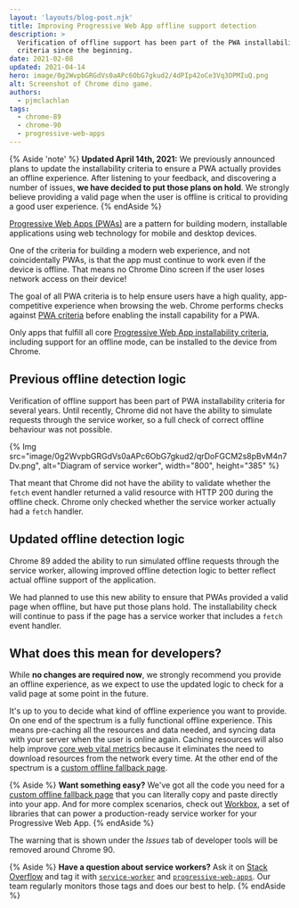 ```yaml
---
layout: 'layouts/blog-post.njk'
title: Improving Progressive Web App offline support detection
description: >
  Verification of offline support has been part of the PWA installability
  criteria since the beginning.
date: 2021-02-08
updated: 2021-04-14
hero: image/0g2WvpbGRGdVs0aAPc6ObG7gkud2/4dPIp42oCe3Vq3OPMIuQ.png
alt: Screenshot of Chrome dino game.
authors:
  - pjmclachlan
tags:
  - chrome-89
  - chrome-90
  - progressive-web-apps
---
```


{% Aside 'note' %}
**Updated April 14th, 2021:** We previously announced plans to update the
installability criteria to ensure a PWA actually provides an offline experience.
After listening to your feedback, and discovering a number of issues, **we have
decided to put those plans on hold**. We strongly believe providing a valid
page when the user is offline is critical to providing a good user experience.
{% endAside %}

[Progressive Web Apps (PWAs)](https://web.dev/articles/pwa) are a pattern for
building modern, installable applications using web technology for mobile and
desktop devices.

One of the criteria for building a modern web experience, and not
coincidentally PWAs, is that the app must continue to work even if the device
is offline.  That means no Chrome Dino screen if the user loses network
access on their device!

The goal of all PWA criteria is to help ensure users have a high
quality, app-competitive experience when browsing the web. Chrome performs
checks against [PWA criteria][pwa-criteria] before enabling the install
capability for a PWA.

Only apps that fulfill all core
[Progressive Web App installability criteria][pwa-criteria], including support
for an offline mode, can be installed to the device from Chrome.

## Previous offline detection logic

Verification of offline support has been part of PWA installability
criteria for several years. Until recently, Chrome did not have the
ability to simulate requests through the service worker, so a full check of
correct offline behaviour was not possible.

{% Img src="image/0g2WvpbGRGdVs0aAPc6ObG7gkud2/qrDoFGCM2s8pBvM4n7Dv.png", alt="Diagram of service worker", width="800", height="385" %}

That meant that Chrome did not have the ability to validate whether the `fetch`
event handler returned a valid resource with HTTP 200 during the offline check.
Chrome only checked whether the service worker actually had a `fetch` handler.

## Updated offline detection logic

Chrome 89 added the ability to run simulated offline requests through the
service worker, allowing improved offline detection logic to better reflect
actual offline support of the application.

We had planned to use this new ability to ensure that PWAs provided a valid
page when offline, but have put those plans hold. The installability check
will continue to pass if the page has a service worker that includes a
`fetch` event handler.

## What does this mean for developers?

While **no changes are required now**, we strongly recommend you provide an
offline experience, as we expect to use the updated logic to check for a valid
page at some point in the future.

It's up to you to decide what kind of offline experience you want to provide.
On one end of the spectrum is a fully functional offline experience. This means
pre-caching all the resources and data needed, and syncing data with your
server when the user is online again. Caching resources will also help improve
[core web vital metrics][cwv] because it eliminates the need to download
resources from the network every time. At the other end of the spectrum is a
[custom offline fallback page][offline-fallback].

{% Aside %}
**Want something easy?** We've got all the code you need for a
[custom offline fallback page][offline-fallback] that you can literally copy
and paste directly into your app. And for more complex scenarios, check out
[Workbox][workbox], a set of libraries that can power a production-ready
service worker for your Progressive Web App.
{% endAside %}

The warning that is shown under the
*Issues* tab of developer tools will be removed around Chrome 90.

{% Aside %}
**Have a question about service workers?** Ask it on [Stack Overflow][so] and
tag it with [`service-worker`][so-sw] and [`progressive-web-apps`][so-pwa].
Our team regularly monitors those tags and does our best to help.
{% endAside %}

[pwa-criteria]: https://web.dev/install-criteria/
[cwv]: https://web.dev/vitals/
[offline-fallback]: https://web.dev/offline-fallback-page/
[so]: https://stackoverflow.com/
[workbox]: /docs/workbox
[so-pwa]: https://stackoverflow.com/questions/tagged/progressive-web-apps
[so-sw]: https://stackoverflow.com/questions/tagged/service-worker
